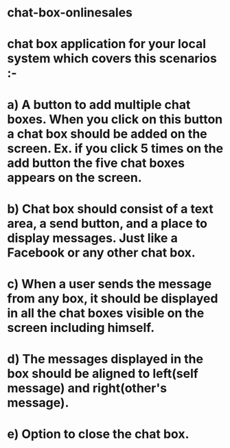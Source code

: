 # chat-box-onlinesales

 # chat box application for your local system which covers this scenarios :-
# a) A button to add multiple chat boxes. When you click on this button a chat box should be added on the screen. Ex. if you click 5 times on the add button the five chat boxes appears on the screen.
# b) Chat box should consist of a text area, a send button, and a place to display messages. Just like a Facebook or any other chat box.
# c) When a user sends the message from any box,  it should be displayed in all the chat boxes visible on the screen including himself.
# d) The messages displayed in the box should be aligned to left(self message) and right(other's message).
# e) Option to close the chat box.
